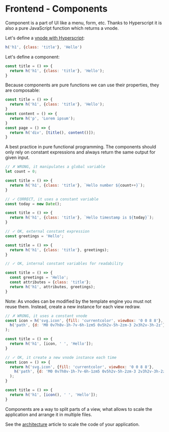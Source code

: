 # Frontend - Components

Component is a part of UI like a menu, form, etc. Thanks to Hyperscript it is also a pure JavaScript function which returns a vnode.

Let's define a [vnode with Hyperscript](template-engine.md):

```js
h('h1', {class: 'title'}, 'Hello')
```

Let's define a component:

```js
const title = () => {
  return h('h1', {class: 'title'}, 'Hello');
}
```

Because components are pure functions we can use their properties, they are composable:

```js
const title = () => {
  return h('h1', {class: 'title'}, 'Hello');
}
const content = () => {
  return h('p', 'Lorem ipsum');
}
const page = () => {
  return h('div', [title(), content()]);
}
```

A best practice in pure functional programming. The components should only rely on constant expressions and always return the same output for given input.

```js
// ✗ WRONG, it manipulates a global variable
let count = 0;

const title = () => {
  return h('h1', {class: 'title'}, `Hello number ${count++}`);
}
```


```js
// ✓ CORRECT, it uses a constant variable
const today = new Date();

const title = () => {
  return h('h1', {class: 'title'}, `Hello timestamp is ${today}`);
}
```

```js
// ✓ OK, external constant expression
const greetings = 'Hello';

const title = () => {
  return h('h1', {class: 'title'}, greetings);
}
```

```js
// ✓ OK, internal constant variables for readability

const title = () => {
  const greetings = 'Hello';
  const attributes = {class: 'title'};
  return h('h1', attributes, greetings);
}
```

Note: As vnodes can be modified by the template engine you must not reuse them. Instead, create a new instance for each view redraw.

```js
// ✗ WRONG, it uses a constant vnode
const icon = h('svg.icon', {fill: 'currentcolor', viewBox: '0 0 8 8'},
  h('path', {d: 'M0 0v7h8v-1h-7v-6h-1zm5 0v5h2v-5h-2zm-3 2v3h2v-3h-2z'})
);

const title = () => {
  return h('h1', [icon, ' ', 'Hello']);
}
```

```js
// ✓ OK, it create a new vnode instance each time
const icon = () => {
  return h('svg.icon', {fill: 'currentcolor', viewBox: '0 0 8 8'},
    h('path', {d: 'M0 0v7h8v-1h-7v-6h-1zm5 0v5h2v-5h-2zm-3 2v3h2v-3h-2z'})
  );
}

const title = () => {
  return h('h1', [icon(), ' ', 'Hello']);
}
```

Components are a way to split parts of a view, what allows to scale the application  and arrange it in multiple files.

See the [architecture](./scale-app.md) article to scale the code of your application.
